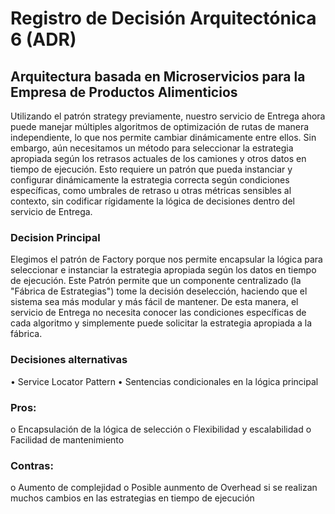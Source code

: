 # Registro de Decisión Arquitectónica 6 (ADR)
## Arquitectura basada en Microservicios para la Empresa de Productos Alimenticios

Utilizando el patrón strategy previamente, nuestro servicio de Entrega ahora puede manejar múltiples algoritmos de optimización de rutas de manera independiente, 
lo que nos permite cambiar dinámicamente entre ellos. Sin embargo, aún necesitamos un método para seleccionar la estrategia apropiada según los retrasos actuales
de los camiones y otros datos en tiempo de ejecución. Esto requiere un patrón que pueda instanciar y configurar dinámicamente la estrategia correcta según condiciones
específicas, como umbrales de retraso u otras métricas sensibles al contexto, sin codificar rígidamente la lógica de decisiones dentro del servicio de Entrega.

### Decision Principal
Elegimos el patrón de Factory porque nos permite encapsular la lógica para seleccionar e instanciar la estrategia apropiada según los datos en tiempo de ejecución.
Este Patrón permite que un componente centralizado (la "Fábrica de Estrategias") tome la decisión deselección, haciendo que el sistema sea más modular y más fácil
de mantener. De esta manera, el servicio de Entrega no necesita conocer las condiciones específicas de cada algoritmo y simplemente puede solicitar la estrategia 
apropiada a la fábrica.

### Decisiones alternativas
•	Service Locator Pattern
•	Sentencias condicionales en la lógica principal

### Pros:
o	Encapsulación de la lógica de selección
o	Flexibilidad y escalabilidad
o	Facilidad de mantenimiento

### Contras:
o	Aumento de complejidad
o	Posible aunmento de Overhead si se realizan muchos cambios en las estrategias en tiempo de ejecución
